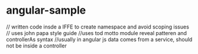 # angular-sample

// written code insde a IFFE to create namespace and avoid scoping issues
// uses john papa style guide 
//uses tod motto module reveal patteren and controllerAs syntax
//usually in angular js data comes from a service, should not be inside a controller
